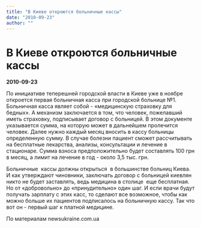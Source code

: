```yaml
---
title: "В Киеве откроются больничные кассы"
date: "2010-09-23"
author: ""
---
```


# В Киеве откроются больничные кассы

**2010-09-23** 

По инициативе теперешней городской власти в Киеве уже в ноябре откроется первая больничная касса при городской больнице №1. Больничная касса являет собой - «медицинскую страховку для бедных». А механизм заключается в том, что человек, пожелавший иметь страховку, подписывает договор с больницей. В этом документе указывается сумма, на которую может в дальнейшем пролечится человек. Далее нужно каждый месяц вносить в кассу больницы определенную сумму. В случае болезни пациент сможет рассчитывать на бесплатные лекарства, анализы, консультации и лечение в стационаре. Сумма взноса предположительно будет составлять 100 грн в месяц, а лимит на лечение в год - около 3,5 тыс. грн.

Больничные  кассы должны открыться  в большинстве больниц Киева. И как утверждают чиновники, заключать договор с больницей киевлян никто не будет заставлять, ведь медицина в столице  еще бесплатная. Но от «добровольно» до «принудительно» один шаг. И если врачи будут получать зарплату с этих касс, то сделают все возможное, чтобы как можно больше их пациентов подписалось на больничную кассу. Так что вот он - первый шаг к платной медицине.

По материалам newsukraine.com.ua